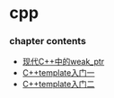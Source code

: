 
# cpp
### chapter contents

* [现代C++中的weak_ptr](现代C++中的weak_ptr.md)
* [C++template入门一](C++template入门一.md)
* [C++template入门二](C++template入门二.md)

